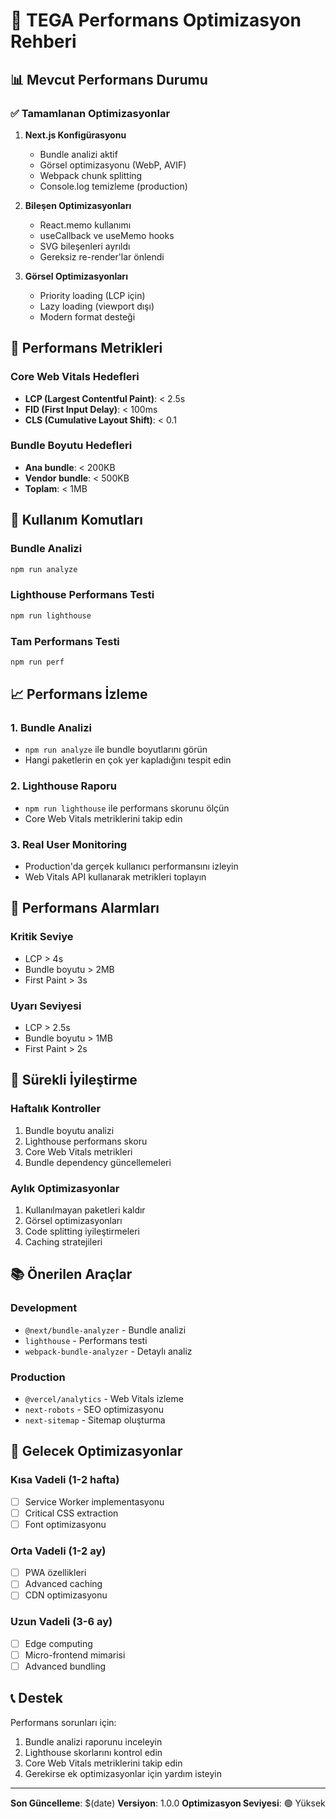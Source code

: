 # 🚀 TEGA Performans Optimizasyon Rehberi

## 📊 Mevcut Performans Durumu

### ✅ Tamamlanan Optimizasyonlar

1. **Next.js Konfigürasyonu**

   - Bundle analizi aktif
   - Görsel optimizasyonu (WebP, AVIF)
   - Webpack chunk splitting
   - Console.log temizleme (production)

2. **Bileşen Optimizasyonları**

   - React.memo kullanımı
   - useCallback ve useMemo hooks
   - SVG bileşenleri ayrıldı
   - Gereksiz re-render'lar önlendi

3. **Görsel Optimizasyonları**
   - Priority loading (LCP için)
   - Lazy loading (viewport dışı)
   - Modern format desteği

## 🎯 Performans Metrikleri

### Core Web Vitals Hedefleri

- **LCP (Largest Contentful Paint)**: < 2.5s
- **FID (First Input Delay)**: < 100ms
- **CLS (Cumulative Layout Shift)**: < 0.1

### Bundle Boyutu Hedefleri

- **Ana bundle**: < 200KB
- **Vendor bundle**: < 500KB
- **Toplam**: < 1MB

## 🔧 Kullanım Komutları

### Bundle Analizi

```bash
npm run analyze
```

### Lighthouse Performans Testi

```bash
npm run lighthouse
```

### Tam Performans Testi

```bash
npm run perf
```

## 📈 Performans İzleme

### 1. Bundle Analizi

- `npm run analyze` ile bundle boyutlarını görün
- Hangi paketlerin en çok yer kapladığını tespit edin

### 2. Lighthouse Raporu

- `npm run lighthouse` ile performans skorunu ölçün
- Core Web Vitals metriklerini takip edin

### 3. Real User Monitoring

- Production'da gerçek kullanıcı performansını izleyin
- Web Vitals API kullanarak metrikleri toplayın

## 🚨 Performans Alarmları

### Kritik Seviye

- LCP > 4s
- Bundle boyutu > 2MB
- First Paint > 3s

### Uyarı Seviyesi

- LCP > 2.5s
- Bundle boyutu > 1MB
- First Paint > 2s

## 🔄 Sürekli İyileştirme

### Haftalık Kontroller

1. Bundle boyutu analizi
2. Lighthouse performans skoru
3. Core Web Vitals metrikleri
4. Bundle dependency güncellemeleri

### Aylık Optimizasyonlar

1. Kullanılmayan paketleri kaldır
2. Görsel optimizasyonları
3. Code splitting iyileştirmeleri
4. Caching stratejileri

## 📚 Önerilen Araçlar

### Development

- `@next/bundle-analyzer` - Bundle analizi
- `lighthouse` - Performans testi
- `webpack-bundle-analyzer` - Detaylı analiz

### Production

- `@vercel/analytics` - Web Vitals izleme
- `next-robots` - SEO optimizasyonu
- `next-sitemap` - Sitemap oluşturma

## 🎯 Gelecek Optimizasyonlar

### Kısa Vadeli (1-2 hafta)

- [ ] Service Worker implementasyonu
- [ ] Critical CSS extraction
- [ ] Font optimizasyonu

### Orta Vadeli (1-2 ay)

- [ ] PWA özellikleri
- [ ] Advanced caching
- [ ] CDN optimizasyonu

### Uzun Vadeli (3-6 ay)

- [ ] Edge computing
- [ ] Micro-frontend mimarisi
- [ ] Advanced bundling

## 📞 Destek

Performans sorunları için:

1. Bundle analizi raporunu inceleyin
2. Lighthouse skorlarını kontrol edin
3. Core Web Vitals metriklerini takip edin
4. Gerekirse ek optimizasyonlar için yardım isteyin

---

**Son Güncelleme**: $(date)
**Versiyon**: 1.0.0
**Optimizasyon Seviyesi**: 🟢 Yüksek

